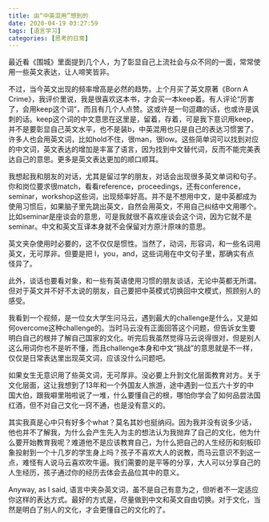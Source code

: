 ```yaml
---
title: 由“中英混用”想到的
date: 2020-04-19 03:27:59
tags: [语言学习]
categories: [思考的日常]
---
```


最近看《围城》里面提到几个人，为了彰显自己上流社会与众不同的一面，常常使用一些英文表达，让人啼笑皆非。

不过，当今英文出现的频率增高是必然的趋势。上个月买了英文原著《Born A Crime》，我评价里说，我是很喜欢这本书，才会买一本keep着。有人评论“厉害了，会用keep这个词”，而且有几个人点赞。这或许是一句逗趣的话，也或许是讽刺的话。keep这个词的中文意思在这里是，留着，存着，可是我下意识用keep，并不是要彰显自己英文水平，也不是装b，中英混用也只是自己的表达习惯罢了。许多人也会用英文词，比如hold不住，很man，很low。这些简单词可以找到对应的中文词，英文表达的增加是丰富了语言，因为找到中文替代词，反而不能完美表达自己的意思。更多是英文表达更加的顺口顺耳。

我想起我和朋友的对话，尤其是留过学的朋友，对话会出现很多英文单词和句子。你和岗位要求很match，看看reference，proceedings，还有conference，seminar，workshop这些词，出现频率好高。并不是不想用中文，是中英都成为使用习惯后，如果脑子里先跳出英文，自然会用英文，不用自己纠结中文用哪个。比如seminar是座谈会的意思，可是我就很不喜欢座谈会这个词，因为它就不是seminar。中文和英文互译本身就不会保留对方原汁原味的意思。

英文夹杂使用时必要的，这不仅仅是惯性。当然了，动词，形容词，和一些名词用英文，无可厚非。但要是把 I，you，and，这些词用在中文句子里，那确实有点怪异了。

此外，谈话也要看对象，和一些有英语使用习惯的朋友谈话，无论中英都无所谓。但对于英文并不好不太说的朋友，自己要把中英模式切换回中文模式，照顾别人的感受。

我看到一个视频，是一位女大学生问马云，遇到最大的challenge是什么，又是如何overcome这种challenge的。当时马云没有正面回答这个问题，但告诉女生要明白自己的根并了解自己国家的文化。听完后我虽然觉得马云说得很对，但是别人这么用词你也不是听不懂，而且challenge本身和中文“挑战”的意思就是不一样，仅仅是日常表达里出现英文词，应该没什么问题吧。

如果女生无意识用了些英文词，无可厚非。没必要上升到文化层面教育对方。关于文化层面，这让我想到了13年和一个外国友人旅游，途中遇到一位五六十岁的中国大伯，跟我噼里啪啦说了一堆，什么要懂自己的根，哪怕你学会了如何品尝法国红酒，但不对自己文化一窍不通，也是没有意义的。

其实我真是心中只有好多个what？莫名其妙也挺纳闷。因为我并没有说多少话，他也并不了解我，为什么会产生先入为主的想法认为我抛弃了自己的文化，他为什么要开始教育我呢？难道他不是应该教育自己，为什么把自己的人生经历和刻板印象投射到一个十几岁的学生身上吗？孩子不喜欢大人的说教，而马云意识不到这一点，难怪有人说马云喜欢吹牛逼。我们需要的是平等的分享，大人可以分享自己的人生经历，孩子通过你的经历去体会去品位其中的意义。

Anyway, as I said, 语言中夹杂英文词，虽不是自己有意为之，但听者不一定适应你这样的表达方式。最好的方式是，尽量做到中文和英文自由切换。对于文化，当然是明白了别人的文化，才会更懂自己的文化的了。
